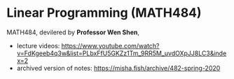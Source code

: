 # Linear Programming (MATH484)
MATH484, devilered by **Professor Wen Shen**, 
- lecture videos: https://www.youtube.com/watch?v=FdKgeeb4q3w&list=PLbxFfU5GKZz1Tm_9RR5M_uvdOXpJJ8LC3&index=2
- archived version of notes: https://misha.fish/archive/482-spring-2020
